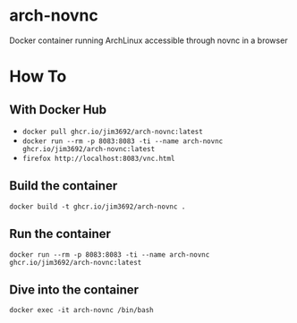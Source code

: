 # arch-novnc
Docker container running ArchLinux accessible through novnc in a browser

# How To

## With Docker Hub

* `docker pull ghcr.io/jim3692/arch-novnc:latest`
* `docker run --rm -p 8083:8083 -ti --name arch-novnc ghcr.io/jim3692/arch-novnc:latest`
* `firefox http://localhost:8083/vnc.html`

## Build the container
`docker build -t ghcr.io/jim3692/arch-novnc .`

## Run the container
`docker run --rm -p 8083:8083 -ti --name arch-novnc ghcr.io/jim3692/arch-novnc:latest`

## Dive into the container
`docker exec -it arch-novnc /bin/bash`
